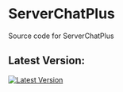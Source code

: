 # ServerChatPlus
Source code for ServerChatPlus

## Latest Version:
[![Latest Version](https://img.shields.io/badge/Latest%20Version-0.50-blue)](https://github.com/Onfimarist/ServerChatPlus/releases/latest)
